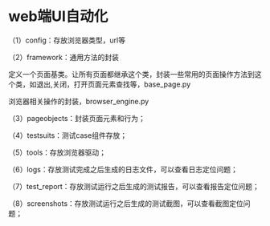 # web端UI自动化

（1）config：存放浏览器类型，url等

（2）framework：通用方法的封装

定义一个页面基类。让所有页面都继承这个类，封装一些常用的页面操作方法到这个类，如退出,关闭，打开页面元素查找等，base_page.py

浏览器相关操作的封装，browser_engine.py

（3）pageobjects：封装页面元素和行为；

（4）testsuits：测试case组件存放；

（5）tools：存放浏览器驱动；

（6）logs：存放测试完成之后生成的日志文件，可以查看日志定位问题；

（7）test_report：存放测试运行之后生成的测试报告，可以查看报告定位问题；

（8）screenshots：存放测试运行之后生成的测试截图，可以查看截图定位问题；
